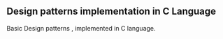 ## Design patterns implementation in C Language

Basic Design patterns , implemented in C language. 